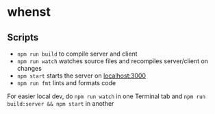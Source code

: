 # whenst

## Scripts

- `npm run build` to compile server and client
- `npm run watch` watches source files and recompiles server/client on changes
- `npm start` starts the server on [localhost:3000](http://localhost:3000)
- `npm run fmt` lints and formats code

For easier local dev, do `npm run watch` in one Terminal tab and `npm run build:server && npm start` in another
